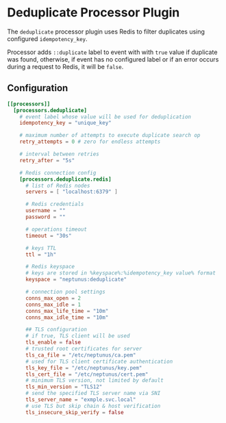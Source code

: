 # Deduplicate Processor Plugin

The `deduplicate` processor plugin uses Redis to filter duplicates using configured `idempotency_key`. 

Processor adds `::duplicate` label to event with with `true` value if duplicate was found, otherwise, if event has no configured label or if an error occurs during a request to Redis, it will be `false`.

## Configuration
```toml
[[processors]]
  [processors.deduplicate]
    # event label whose value will be used for deduplication
    idempotency_key = "unique_key"

    # maximum number of attempts to execute duplicate search op
    retry_attempts = 0 # zero for endless attempts

    # interval between retries
    retry_after = "5s"

    # Redis connection config
    [processors.deduplicate.redis]
      # list of Redis nodes
      servers = [ "localhost:6379" ]

      # Redis credentials
      username = ""
      password = ""

      # operations timeout
      timeout = "30s"

      # keys TTL
      ttl = "1h"      

      # Redis keyspace
      # keys are stored in %keyspace%:%idempotency_key value% format
      keyspace = "neptunus:deduplicate"

      # connection pool settings
      conns_max_open = 2
      conns_max_idle = 1
      conns_max_life_time = "10m"
      conns_max_idle_time = "10m"

      ## TLS configuration
      # if true, TLS client will be used
      tls_enable = false
      # trusted root certificates for server
      tls_ca_file = "/etc/neptunus/ca.pem"
      # used for TLS client certificate authentication
      tls_key_file = "/etc/neptunus/key.pem"
      tls_cert_file = "/etc/neptunus/cert.pem"
      # minimum TLS version, not limited by default
      tls_min_version = "TLS12"
      # send the specified TLS server name via SNI
      tls_server_name = "exmple.svc.local"
      # use TLS but skip chain & host verification
      tls_insecure_skip_verify = false
```
